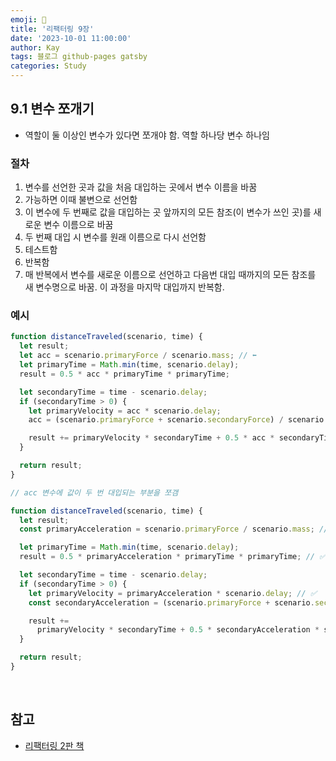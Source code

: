 ```yaml
---
emoji: 👋
title: '리팩터링 9장'
date: '2023-10-01 11:00:00'
author: Kay
tags: 블로그 github-pages gatsby
categories: Study
---
```


## 9.1 변수 쪼개기

- 역할이 둘 이상인 변수가 있다면 쪼개야 함. 역할 하나당 변수 하나임

### 절차

1. 변수를 선언한 곳과 값을 처음 대입하는 곳에서 변수 이름을 바꿈
2. 가능하면 이때 불변으로 선언함
3. 이 변수에 두 번째로 값을 대입하는 곳 앞까지의 모든 참조(이 변수가 쓰인 곳)를 새로운 변수 이름으로 바꿈
4. 두 번째 대입 시 변수를 원래 이름으로 다시 선언함
5. 테스트함
6. 반복함
7. 매 반복에서 변수를 새로운 이름으로 선언하고 다음번 대입 때까지의 모든 참조를 새 변수명으로 바꿈. 이 과정을 마지막 대입까지 반복함.

### 예시

```ts
function distanceTraveled(scenario, time) {
  let result;
  let acc = scenario.primaryForce / scenario.mass; // ⬅️
  let primaryTime = Math.min(time, scenario.delay);
  result = 0.5 * acc * primaryTime * primaryTime;

  let secondaryTime = time - scenario.delay;
  if (secondaryTime > 0) {
    let primaryVelocity = acc * scenario.delay;
    acc = (scenario.primaryForce + scenario.secondaryForce) / scenario.mass; // ⬅️

    result += primaryVelocity * secondaryTime + 0.5 * acc * secondaryTime * secondaryTime;
  }

  return result;
}
```

```ts
// acc 변수에 값이 두 번 대입되는 부분을 쪼갬

function distanceTraveled(scenario, time) {
  let result;
  const primaryAcceleration = scenario.primaryForce / scenario.mass; // ✅

  let primaryTime = Math.min(time, scenario.delay);
  result = 0.5 * primaryAcceleration * primaryTime * primaryTime; // ✅

  let secondaryTime = time - scenario.delay;
  if (secondaryTime > 0) {
    let primaryVelocity = primaryAcceleration * scenario.delay; // ✅
    const secondaryAcceleration = (scenario.primaryForce + scenario.secondaryForce) / scenario.mass; // ✅

    result +=
      primaryVelocity * secondaryTime + 0.5 * secondaryAcceleration * secondaryTime * secondaryTime; // ✅
  }

  return result;
}
```

<br>

## 참고

- [리팩터링 2판 책](https://www.yes24.com/Product/Goods/89649360)

```toc

```
